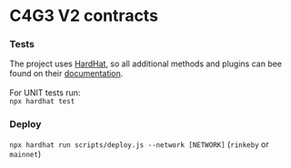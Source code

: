 # C4G3 V2 contracts

### Tests

The project uses [HardHat](https://hardhat.org/), so all additional methods and plugins can bee found on their [documentation](https://hardhat.org/getting-started/).  <br><br>
For UNIT tests run: <br>
`npx hardhat test`


### Deploy
`npx hardhat run scripts/deploy.js --network [NETWORK]` (`rinkeby` or `mainnet`)
